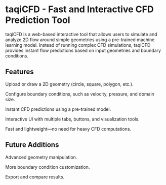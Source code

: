 # taqiCFD - Fast and Interactive CFD Prediction Tool

taqiCFD is a web-based interactive tool that allows users to simulate and analyze 2D flow around simple geometries using a pre-trained machine learning model. Instead of running complex CFD simulations, taqiCFD provides instant flow predictions based on input geometries and boundary conditions.

## Features

Upload or draw a 2D geometry (circle, square, polygon, etc.).

Configure boundary conditions, such as velocity, pressure, and domain size.

Instant CFD predictions using a pre-trained model.

Interactive UI with multiple tabs, buttons, and visualization tools.

Fast and lightweight—no need for heavy CFD computations.

## Future Additions

Advanced geometry manipulation.

More boundary condition customization.

Export and compare results.